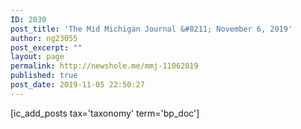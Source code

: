 ```yaml
---
ID: 2030
post_title: 'The Mid Michigan Journal &#8211; November 6, 2019'
author: ng23055
post_excerpt: ""
layout: page
permalink: http://newshole.me/mmj-11062019
published: true
post_date: 2019-11-05 22:50:27
---
```

[ic_add_posts tax='taxonomy' term='bp_doc']